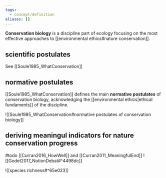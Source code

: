 ```yaml
---
tags:
  - concept/definition
aliases: []
---
```

**Conservation biology** is a discipline part of ecology focusing on the most effective approaches to [[environmental ethics#nature conservation]].
## scientific postulates
See [[Soule1985_WhatConservation]]
## normative postulates
[[Soule1985_WhatConservation]] defines the main **normative postulates** of conservation biology, acknowledging the [[environmental ethics|ethical fundaments]] of the discipline.

![[Soule1985_WhatConservation#normative postulates of conservation biology]]

## deriving meaningul indicators for nature conservation progress
#todo 
[[Curran2016_HowWell]] and [[Curran2011_MeaningfulEnd]]
![[Godet2017_NotionDebat#^4498dc]]

![[species richness#^65e023]]
